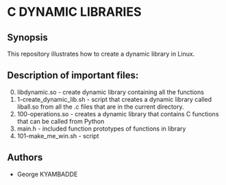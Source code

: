 # C DYNAMIC LIBRARIES

## Synopsis
This repository illustrates how to create a dynamic library in Linux.   

## Description of important files:
0. libdynamic.so - create dynamic library containing all the functions 
1. 1-create_dynamic_lib.sh - script that creates a dynamic library called liball.so from all the .c files that are in the current directory.
2. 100-operations.so - creates a dynamic library that contains C functions that can be called from Python
3. main.h - included function prototypes of functions in library
4. 101-make_me_win.sh - script

## Authors
* George KYAMBADDE
